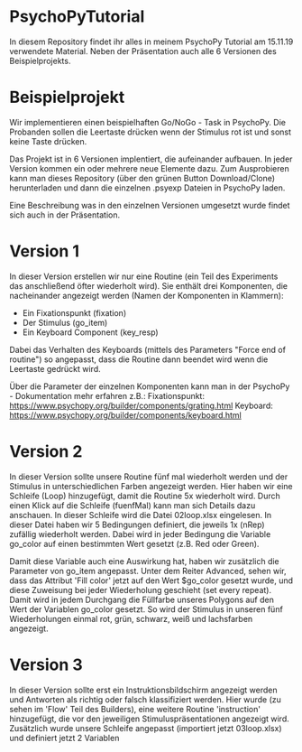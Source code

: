 # PsychoPyTutorial
In diesem Repository findet ihr alles in meinem PsychoPy Tutorial am 15.11.19 verwendete Material. Neben der Präsentation auch alle 6 Versionen des Beispielprojekts. 

# Beispielprojekt
Wir implementieren einen beispielhaften Go/NoGo - Task in PsychoPy. Die Probanden sollen die Leertaste drücken wenn der Stimulus rot ist und sonst keine Taste drücken.

Das Projekt ist in 6 Versionen implentiert, die aufeinander aufbauen. In jeder Version kommen ein oder mehrere neue Elemente dazu. Zum Ausprobieren kann man dieses Repository (über den grünen Button Download/Clone) herunterladen und dann die einzelnen .psyexp Dateien in PsychoPy laden.

Eine Beschreibung was in den einzelnen Versionen umgesetzt wurde findet sich auch in der Präsentation.

# Version 1
In dieser Version erstellen wir nur eine Routine (ein Teil des Experiments das anschließend öfter wiederholt wird). Sie enthält drei Komponenten, die nacheinander angezeigt werden (Namen der Komponenten in Klammern):
- Ein Fixationspunkt (fixation)
- Der Stimulus (go_item)
- Ein Keyboard Component (key_resp)

Dabei das Verhalten des Keyboards (mittels des Parameters "Force end of routine") so angepasst, dass die Routine dann beendet wird wenn die Leertaste gedrückt wird.

Über die Parameter der einzelnen Komponenten kann man in der PsychoPy - Dokumentation mehr erfahren z.B.:
Fixationspunkt: https://www.psychopy.org/builder/components/grating.html
Keyboard: https://www.psychopy.org/builder/components/keyboard.html

# Version 2
In dieser Version sollte unsere Routine fünf mal wiederholt werden und der Stimulus in unterschiedlichen Farben angezeigt werden.
Hier haben wir eine Schleife (Loop) hinzugefügt, damit die Routine 5x wiederholt wird. Durch einen Klick auf die Schleife (fuenfMal) kann man sich Details dazu anschauen. In dieser Schleife wird die Datei 02loop.xlsx eingelesen. In dieser Datei haben wir 5 Bedingungen definiert, die jeweils 1x (nRep) zufällig wiederholt werden. Dabei wird in jeder Bedingung die Variable go_color auf einen bestimmten Wert gesetzt (z.B. Red oder Green). 

Damit diese Variable auch eine Auswirkung hat, haben wir zusätzlich die Parameter von go_item angepasst. Unter dem Reiter Advanced, sehen wir, dass das Attribut 'Fill color' jetzt auf den Wert $go_color gesetzt wurde, und diese Zuweisung bei jeder Wiederholung geschieht (set every repeat). Damit wird in jedem Durchgang die Füllfarbe unseres Polygons auf den Wert der Variablen go_color gesetzt. So wird der Stimulus in unseren fünf Wiederholungen einmal rot, grün, schwarz, weiß und lachsfarben angezeigt.

# Version 3
In dieser Version sollte erst ein Instruktionsbildschirm angezeigt werden und Antworten als richtig oder falsch klassifiziert werden.
Hier wurde (zu sehen im 'Flow' Teil des Builders), eine weitere Routine 'instruction' hinzugefügt, die vor den jeweiligen Stimuluspräsentationen angezeigt wird.
Zusätzlich wurde unsere Schleife angepasst (importiert jetzt 03loop.xlsx) und definiert jetzt 2 Variablen













